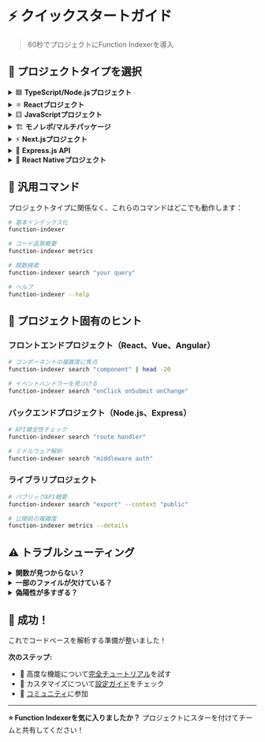 # ⚡ クイックスタートガイド

> 60秒でプロジェクトにFunction Indexerを導入

## 🎯 プロジェクトタイプを選択

<details>
<summary>🟦 <strong>TypeScript/Node.jsプロジェクト</strong></summary>

### インストール
```bash
npm install -g function-indexer
cd your-typescript-project
function-indexer
```

### 表示される内容
```
🚀 Function Indexerへようこそ！
✨ TypeScriptプロジェクトを検出しました: /your/project
✅ .function-indexer/ に設定を作成しました
📁 スキャン中: src/
✅ インデックス化完了！
📊 見つかった関数: 42
```

### 次のステップ
```bash
# コード品質を確認
function-indexer metrics

# 関数を検索
function-indexer search "database"
```

### 一般的な用途
- **API開発**: ルートハンドラーとミドルウェアを見つける
- **ライブラリ作成**: エクスポートされた関数と複雑度を追跡
- **リファクタリング**: 分割が必要な複雑な関数を特定

</details>

<details>
<summary>⚛️ <strong>Reactプロジェクト</strong></summary>

### インストール
```bash
npm install -g function-indexer
cd your-react-app
function-indexer
```

### 解析対象
- ✅ Reactコンポーネント（関数型・クラス型）
- ✅ カスタムフック（useState、useEffectなど）
- ✅ ユーティリティ関数
- ✅ イベントハンドラー
- ✅ JSX/TSXサポート

### クイックコマンド
```bash
# Reactコンポーネントを見つける
function-indexer search "component"

# カスタムフックを見つける
function-indexer search "hook use"

# コンポーネントの複雑度をチェック
function-indexer metrics --details
```

### 出力例
```
🔍 検索対象: "component"

1. UserProfile (src/components/UserProfile.tsx:10)
   function UserProfile(props: UserProps): JSX.Element

2. LoginForm (src/components/auth/LoginForm.tsx:15)
   const LoginForm: React.FC<LoginProps> = ({ onSubmit })
```

</details>

<details>
<summary>🟨 <strong>JavaScriptプロジェクト</strong></summary>

### インストール
```bash
npm install -g function-indexer
cd your-js-project
function-indexer
```

### 純粋なJavaScript用セットアップ
```bash
# Function Indexerは.jsファイルも動作します！
function-indexer
```

### JSDocで強化
```javascript
/**
 * メールアドレスとパスワードでユーザーを認証
 * @param {string} email - ユーザーのメールアドレス
 * @param {string} password - ユーザーのパスワード
 * @returns {Promise<User>} 認証されたユーザー
 */
async function authenticateUser(email, password) {
  // ここにコードを記述
}
```

### クイックコマンド
```bash
# すべての関数を見つける
function-indexer search "function"

# 複雑度メトリクスを表示
function-indexer metrics
```

</details>

<details>
<summary>🏗️ <strong>モノレポ/マルチパッケージ</strong></summary>

### インストール
```bash
npm install -g function-indexer
cd your-monorepo
```

### 各パッケージのセットアップ
```bash
# 各パッケージを個別に解析
cd packages/frontend
function-indexer

cd ../backend  
function-indexer

cd ../shared
function-indexer
```

### 統合解析（高度）
```bash
# モノレポルートから
function-indexer -r packages/frontend
function-indexer -r packages/backend

# パッケージ間の複雑度を比較
function-indexer metrics | grep "High Risk"
```

### ワークスペース統合
```json
// モノレポルートのpackage.json
{
  "scripts": {
    "analyze": "npm run analyze:frontend && npm run analyze:backend",
    "analyze:frontend": "cd packages/frontend && function-indexer",
    "analyze:backend": "cd packages/backend && function-indexer"
  }
}
```

</details>

<details>
<summary>⚡ <strong>Next.jsプロジェクト</strong></summary>

### インストール
```bash
npm install -g function-indexer
cd your-nextjs-app
function-indexer
```

### Function Indexerが見つけるもの
- ✅ ページコンポーネント（`pages/` または `app/`）
- ✅ APIルート（`pages/api/` または `app/api/`）
- ✅ サーバーコンポーネント
- ✅ クライアントコンポーネント
- ✅ カスタムフック
- ✅ ユーティリティ関数

### Next.js固有コマンド
```bash
# APIルートを見つける
function-indexer search "api route handler"

# ページコンポーネントを見つける
function-indexer search "page component"

# SSR/SSG関数をチェック
function-indexer search "getServerSideProps getStaticProps"
```

### 出力例
```
📊 コード品質メトリクス

見つかったAPIルート: 8
ページコンポーネント: 12
カスタムフック: 5
ユーティリティ関数: 23

⚠️ 複雑なAPIルート:
  • pages/api/users/[id].ts:handler (複雑度: 12)
```

</details>

<details>
<summary>🔧 <strong>Express.js API</strong></summary>

### インストール
```bash
npm install -g function-indexer
cd your-express-api
function-indexer
```

### Express固有解析
Function IndexerはExpress APIの解析に優れています：

```bash
# ルートハンドラーを見つける
function-indexer search "route handler"

# ミドルウェア関数を見つける
function-indexer search "middleware"

# コントローラーの複雑度をチェック
function-indexer search "controller"
```

### サンプルプロジェクト構造
```
src/
├── controllers/
├── middleware/
├── routes/
├── services/
└── utils/
```

### クイック健全性チェック
```bash
# API複雑度をチェック
function-indexer metrics

# リファクタリング候補を見つける
function-indexer metrics --details | grep "High Risk"
```

</details>

<details>
<summary>📱 <strong>React Nativeプロジェクト</strong></summary>

### インストール
```bash
npm install -g function-indexer
cd your-react-native-app
function-indexer
```

### React Native機能
- ✅ スクリーンコンポーネント
- ✅ カスタムフック
- ✅ ナビゲーション関数
- ✅ プラットフォーム固有コード
- ✅ ネイティブモジュールインターフェース

### クイックコマンド
```bash
# スクリーンコンポーネントを見つける
function-indexer search "screen component"

# ナビゲーション関数を見つける
function-indexer search "navigation"

# コンポーネントの複雑度をチェック
function-indexer metrics
```

</details>

## 🔄 汎用コマンド

プロジェクトタイプに関係なく、これらのコマンドはどこでも動作します：

```bash
# 基本インデックス化
function-indexer

# コード品質概要
function-indexer metrics

# 関数検索
function-indexer search "your query"

# ヘルプ
function-indexer --help
```

## 🎯 プロジェクト固有のヒント

### フロントエンドプロジェクト（React、Vue、Angular）
```bash
# コンポーネントの複雑度に焦点
function-indexer search "component" | head -20

# イベントハンドラーを見つける
function-indexer search "onClick onSubmit onChange"
```

### バックエンドプロジェクト（Node.js、Express）
```bash
# API健全性チェック
function-indexer search "route handler" 

# ミドルウェア解析
function-indexer search "middleware auth"
```

### ライブラリプロジェクト
```bash
# パブリックAPI概要
function-indexer search "export" --context "public"

# 公開前の複雑度
function-indexer metrics --details
```

## ⚠️ トラブルシューティング

<details>
<summary><strong>関数が見つからない？</strong></summary>

**考えられる原因:**
- 予想される場所にTypeScript/JavaScriptファイルがない
- ファイルが非標準ディレクトリにある

**解決方法:**
```bash
# カスタムディレクトリを指定
function-indexer -r ./your-custom-src

# Function Indexerが検出した内容をチェック
function-indexer --verbose
```

</details>

<details>
<summary><strong>一部のファイルが欠けている？</strong></summary>

**設定をチェック:**
```bash
# 現在の設定を表示
cat .function-indexer/config.json

# より多くのファイルパターンを追加
# 設定を編集して含める: ["**/*.js", "**/*.ts", "**/*.jsx", "**/*.tsx"]
```

</details>

<details>
<summary><strong>偽陽性が多すぎる？</strong></summary>

**不要なディレクトリを除外:**
```json
{
  "exclude": [
    "**/*.test.ts",
    "**/*.spec.ts", 
    "**/node_modules/**",
    "**/dist/**",
    "**/.next/**"
  ]
}
```

</details>

## 🎉 成功！

これでコードベースを解析する準備が整いました！

**次のステップ:**
- 📖 高度な機能について[完全チュートリアル](TUTORIAL-ja.md)を試す
- 🔧 カスタマイズについて[設定ガイド](CONFIGURATION.md)をチェック
- 🤝 [コミュニティ](https://github.com/akiramei/function-indexer/discussions)に参加

---

**⭐ Function Indexerを気に入りましたか？** プロジェクトにスターを付けてチームと共有してください！